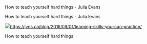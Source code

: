 How to teach yourself hard things - Julia Evans

How to teach yourself hard things - Julia Evans

![](../_resources/ea41f87f5690c6d603f41e09dd16eb34.png)https://jvns.ca/blog/2018/09/01/learning-skills-you-can-practice/

How to teach yourself hard things